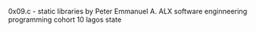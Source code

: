 0x09.c - static libraries
by Peter Emmanuel A.
ALX software enginneering programming
cohort 10
lagos state

